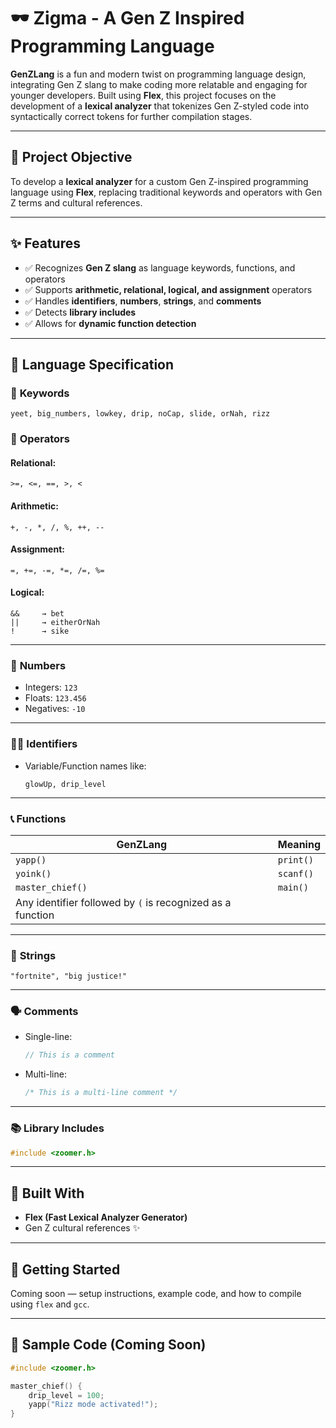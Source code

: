 # 🕶️ Zigma - A Gen Z Inspired Programming Language

**GenZLang** is a fun and modern twist on programming language design, integrating Gen Z slang to make coding more relatable and engaging for younger developers. Built using **Flex**, this project focuses on the development of a **lexical analyzer** that tokenizes Gen Z-styled code into syntactically correct tokens for further compilation stages.

---

## 🧠 Project Objective

To develop a **lexical analyzer** for a custom Gen Z-inspired programming language using **Flex**, replacing traditional keywords and operators with Gen Z terms and cultural references.

---

## ✨ Features

- ✅ Recognizes **Gen Z slang** as language keywords, functions, and operators  
- ✅ Supports **arithmetic, relational, logical, and assignment** operators  
- ✅ Handles **identifiers**, **numbers**, **strings**, and **comments**  
- ✅ Detects **library includes**  
- ✅ Allows for **dynamic function detection**  

---

## 🧩 Language Specification

### 🔑 **Keywords**
```
yeet, big_numbers, lowkey, drip, noCap, slide, orNah, rizz
```

### 🧮 **Operators**

#### Relational:
```
>=, <=, ==, >, <
```

#### Arithmetic:
```
+, -, *, /, %, ++, --
```

#### Assignment:
```
=, +=, -=, *=, /=, %=
```

#### Logical:
```
&&     → bet  
||     → eitherOrNah  
!      → sike
```

---

### 🔢 **Numbers**
- Integers: `123`
- Floats: `123.456`
- Negatives: `-10`

---

### 🧑‍💻 **Identifiers**
- Variable/Function names like:
  ```
  glowUp, drip_level
  ```

---

### 📞 **Functions**
| GenZLang | Meaning        |
|----------|----------------|
| `yapp()` | `print()`      |
| `yoink()` | `scanf()`      |
| `master_chief()` | `main()`      |
| Any identifier followed by `(` is recognized as a function |

---

### 💬 **Strings**
```
"fortnite", "big justice!"
```

---

### 🗣️ **Comments**

- Single-line:
  ```c
  // This is a comment
  ```

- Multi-line:
  ```c
  /* This is a multi-line comment */
  ```

---

### 📚 **Library Includes**
```c
#include <zoomer.h>
```

---

## 🔧 Built With

- **Flex (Fast Lexical Analyzer Generator)**
- Gen Z cultural references ✨

---

## 🚀 Getting Started

Coming soon — setup instructions, example code, and how to compile using `flex` and `gcc`.

---

## 🤘 Sample Code (Coming Soon)

```c
#include <zoomer.h>

master_chief() {
    drip_level = 100;
    yapp("Rizz mode activated!");
}
```

